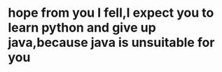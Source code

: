 # hope from you I fell,I expect you to learn python and give up java,because java is unsuitable for you


